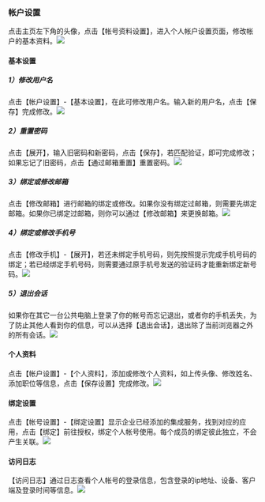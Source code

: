 ### 帐户设置

点击主页左下角的头像，点击【帐号资料设置】，进入个人帐户设置页面，修改帐户的基本资料。![](/assets/16账户设置.png)

#### 基本设置

##### 1）修改用户名

点击【帐户设置】-【基本设置】，在此可修改用户名。输入新的用户名，点击【保存】完成修改。![](/assets/16.1基本设置.png)

##### 2）重置密码

点击【展开】，输入旧密码和新密码，点击【保存】，若匹配验证，即可完成修改；如果忘记了旧密码，点击【通过邮箱重置】重置密码。![](/assets/16.2重置密码.png)

##### 3）绑定或修改邮箱

点击【修改邮箱】进行邮箱的绑定或修改。如果你没有绑定过邮箱，则需要先绑定邮箱。如果你已绑定过邮箱，则你可以通过【修改邮箱】来更换邮箱。![](/assets/16.3绑定邮箱.png)

##### 4）绑定或修改手机号

点击【修改手机】-【展开】，若还未绑定手机号码，则先按照提示完成手机号码的绑定；若已经绑定手机号码，则需要通过原手机号发送的验证码才能重新绑定新号码。![](/assets/16.4修改手机号.png)

##### 5）退出会话

如果你在其它一台公共电脑上登录了你的帐号而忘记退出，或者你的手机丢失，为了防止其他人看到你的信息，可以从选择【退出会话】，退出除了当前浏览器之外的所有会话。![](/assets/16.1.5退出会话.png)

#### 个人资料

点击【帐户设置】-【个人资料】，添加或修改个人资料，如上传头像、修改姓名、添加职位等信息，点击【保存设置】完成修改。![](/assets/16.2个人资料设置.png)

#### 绑定设置

点击【帐号设置】-【绑定设置】显示企业已经添加的集成服务，找到对应的应用，点击【绑定】前往授权，绑定个人帐号使用。每个成员的绑定彼此独立，不会产生关联。![](/assets/16.3绑定设置.png)

#### 访问日志

【访问日志】通过日志查看个人帐号的登录信息，包含登录的ip地址、设备、客户端及登录时间等信息。![](/assets/16.4访问日志.png)



